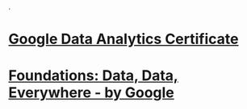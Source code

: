 .

# [Google Data Analytics Certificate](https://grow.google/dataanalytics/#?modal_active=none)

# [Foundations: Data, Data, Everywhere - by Google](https://www.coursera.org/learn/foundations-data/home/welcome)

